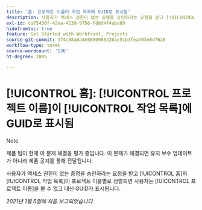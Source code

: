 ```yaml
---
title: '홈: 프로젝트 이름이 작업 목록에 GUID로 표시됨'
description: 사용자가 액세스 권한이 없는 증명을 승인하라는 요청을 받고 [!UICONTROL 홈]의 작업 목록이 프로젝트 이름별로 정렬되면 사용자는 프로젝트 이름을 볼 수 없고 대신 GUID가 표시됩니다.
exl-id: ca75430f-42ea-4239-9756-fd8d4f4aba89
hidefromtoc: true
feature: Get Started with Workfront, Projects
source-git-commit: 374c88a6a4e8890968220ae51b3fea303e0d7628
workflow-type: tm+mt
source-wordcount: '136'
ht-degree: 100%

---
```


# [!UICONTROL 홈]: [!UICONTROL 프로젝트 이름]이 [!UICONTROL 작업 목록]에 GUID로 표시됨

<!--Article created by request-->

>[!NOTE]
>
>제품 팀이 현재 이 문제 해결을 평가 중입니다. 이 문제가 해결되면 유지 보수 업데이트가 아니라 제품 공지를 통해 전달됩니다.

사용자가 액세스 권한이 없는 증명을 승인하라는 요청을 받고 [!UICONTROL 홈]의 [!UICONTROL 작업 목록]이 프로젝트 이름별로 정렬되면 사용자는 [!UICONTROL 프로젝트 이름]을 볼 수 없고 대신 GUID가 표시됩니다.

_2021년 1월 5일에 처음 보고되었습니다._
